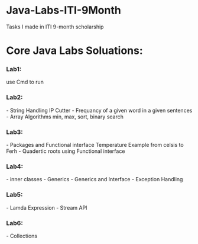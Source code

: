 # Java-Labs-ITI-9Month
Tasks I made in ITI 9-month scholarship
<h1>Core Java Labs Soluations:</h1>
<h3>Lab1:</h3>  use Cmd to run 
<h3>Lab2:</h3> - String Handling IP Cutter
      - Frequancy of a given word in a given sentences
      - Array Algorithms min, max, sort, binary search
<h3>Lab3:</h3> - Packages and Functional interface Temperature Example from celsis to Ferh
      - Quadertic roots using Functional interface
 <h3>Lab4:</h3>- inner classes 
      - Generics
      - Generics and Interface
      - Exception Handling
 <h3>Lab5:</h3>- Lamda Expression
      - Stream API
 
 <h3>Lab6:</h3>- Collections     
   
